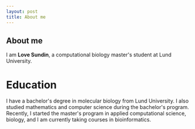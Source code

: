 ```yaml
---
layout: post
title: About me
---
```


## About me

I am **Love Sundin**, a computational biology master's student at Lund University.

# Education

I have a bachelor's degree in molecular biology from Lund University. I also studied mathematics and computer science during the bachelor's program. Recently, I started the master's program in applied computational science, biology, and I am currently taking courses in bioinformatics.
